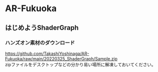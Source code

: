 # AR-Fukuoka
## はじめようShaderGraph
### ハンズオン素材のダウンロード
https://github.com/TakashiYoshinaga/AR-Fukuoka/raw/main/20220325_ShaderGraph/Sample.zip
<br>
zipファイルをデスクトップなどの分かり易い場所に解凍しておいてください。

